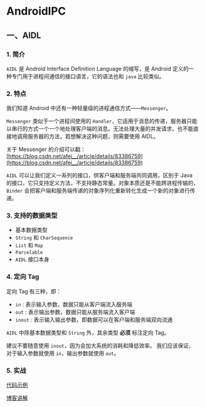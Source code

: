 # AndroidIPC


## 一、AIDL

### 1. 简介
`AIDL` 是 Android Interface Definition Language 的缩写，是 Android 定义的一种专门用于进程间通信的接口语言，它的语法也和 `java` 比较类似。

### 2. 特点
我们知道 Android 中还有一种轻量级的进程通信方式——`Messenger`。

`Messenger` 类似于一个进程间使用的 `Handler`，它适用于消息的传递，服务器只能以串行的方式一个一个地处理客户端的消息。无法处理大量的并发请求，也不能直接地调用服务器的方法，若想解决这种问题，则需要使用 AIDL。

关于 Messenger 的介绍可以戳： [https://blog.csdn.net/afei__/article/details/83386759](https://blog.csdn.net/afei__/article/details/83386759)

`AIDL` 可以让我们定义一系列的接口，供客户端和服务端共同调用，区别于 Java 的接口，它只支持定义方法，不支持静态常量。对象本质还是不能跨进程传输的，`Binder` 会把客户端和服务端传递的对象序列化重新转化生成一个新的对象进行传递。


### 3. 支持的数据类型
- 基本数据类型
- `String` 和 `CharSequence`
- `List` 和 `Map`
- `Parcelable`
- `AIDL` 接口本身 

### 4. 定向 Tag
定向 Tag 有三种，即：

- `in` : 表示输入参数，数据只能从客户端流入服务端
- `out` : 表示输出参数，数据只能从服务端流入客户端
- `inout` : 表示输入输出参数，即数据可以在客户端和服务端双向流通

`AIDL` 中除基本数据类型和 `String` 外，其余类型 **必须** 标注定向 Tag。

建议不要随意使用 `inout`，因为会加大系统的消耗和降低效率。
我们应该保证，对于输入参数就使用 `in`，输出参数就使用 `out`。

### 5. 实战
[代码示例](https://github.com/afei-cn/AndroidIPC/blob/master/app/src/main/java/com/afei/androidipc/MainActivity.java)

[博客讲解](https://blog.csdn.net/afei__/article/details/84594748)
